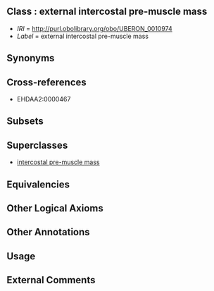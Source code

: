 
## Class : external intercostal pre-muscle mass

 * *IRI* = http://purl.obolibrary.org/obo/UBERON_0010974
 * *Label* = external intercostal pre-muscle mass

## Synonyms


## Cross-references

 * EHDAA2:0000467

## Subsets


## Superclasses

 * [intercostal pre-muscle mass](../../UBERON/70/UBERON_0010970.md)

## Equivalencies


## Other Logical Axioms


## Other Annotations


## Usage


## External Comments

